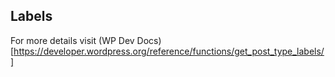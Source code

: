 ## Labels

For more details visit (WP Dev Docs)[https://developer.wordpress.org/reference/functions/get_post_type_labels/]
